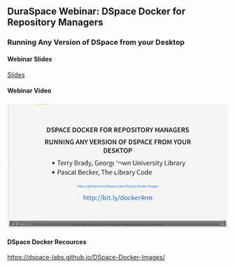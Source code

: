 ## DuraSpace Webinar: DSpace Docker for Repository Managers

### Running Any Version of DSpace from your Desktop

#### Webinar Slides
[Slides](https://gitpitch.com/DSpace-Labs/DSpace-Docker-Images/webinar)

#### Webinar Video
[![Webinar Video](webinar.png)](https://duraspace.zoom.us/recording/share/kCDyG4ux5qVbvsYkau2h7_J3eb0nfvlWP9umNwmvVjCwIumekTziMw)

#### DSpace Docker Recources
https://dspace-labs.github.io/DSpace-Docker-Images/

